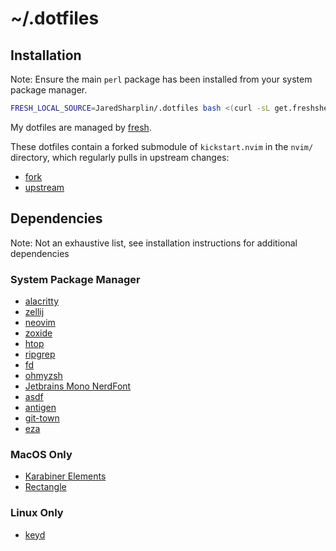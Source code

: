 # ~/.dotfiles

## Installation

Note: Ensure the main `perl` package has been installed from your system package manager.

``` sh
FRESH_LOCAL_SOURCE=JaredSharplin/.dotfiles bash <(curl -sL get.freshshell.com)
```

My dotfiles are managed by [fresh].

[fresh]: http://freshshell.com

These dotfiles contain a forked submodule of `kickstart.nvim` in the `nvim/` directory, which regularly pulls in upstream changes:
- [fork](https://github.com/JaredSharplin/kickstart-modular.nvim)
- [upstream](https://github.com/dam9000/kickstart-modular.nvim)

## Dependencies

Note: Not an exhaustive list, see installation instructions for additional dependencies

### System Package Manager
- [alacritty](https://github.com/alacritty/alacritty)
- [zellij](https://github.com/zellij-org/zellij)
- [neovim](https://github.com/neovim/neovim)
- [zoxide](https://github.com/ajeetdsouza/zoxide)
- [htop](https://github.com/htop-dev/htop)
- [ripgrep](https://github.com/BurntSushi/ripgrep)
- [fd](https://github.com/sharkdp/fd)
- [ohmyzsh](https://github.com/ohmyzsh/ohmyzsh)
- [Jetbrains Mono NerdFont](https://www.nerdfonts.com/font-downloads)
- [asdf](https://github.com/asdf-vm/asdf)
- [antigen](https://github.com/zsh-users/antigen)
- [git-town](https://github.com/git-town/git-town)
- [eza](https://github.com/eza-community/eza)

### MacOS Only

- [Karabiner Elements](https://github.com/pqrs-org/Karabiner-Elements)
- [Rectangle](https://github.com/rxhanson/Rectangle)

### Linux Only

- [keyd](https://github.com/rvaiya/keyd)
